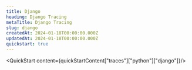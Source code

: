 ```yaml
---
title: Django
heading: Django Tracing
metaTitle: Django Tracing
slug: django
createdAt: 2024-01-18T00:00:00.000Z
updatedAt: 2024-01-18T00:00:00.000Z
quickstart: true
---
```


<QuickStart content={quickStartContent["traces"]["python"]["django"]}/>
